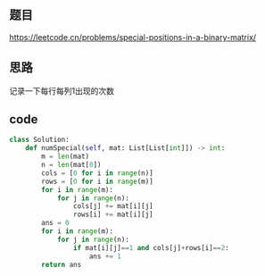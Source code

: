 ## 题目
https://leetcode.cn/problems/special-positions-in-a-binary-matrix/
## 思路
记录一下每行每列1出现的次数
## code
```py
class Solution:
    def numSpecial(self, mat: List[List[int]]) -> int:
        m = len(mat)
        n = len(mat[0])
        cols = [0 for i in range(n)]
        rows = [0 for i in range(m)]
        for i in range(m):
            for j in range(n):
                cols[j] += mat[i][j]
                rows[i] += mat[i][j]
        ans = 0
        for i in range(m):
            for j in range(n):
                if mat[i][j]==1 and cols[j]+rows[i]==2:
                    ans += 1
        return ans 
